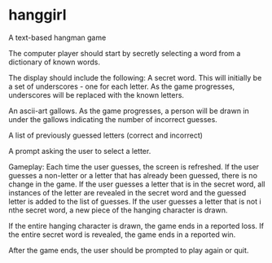 # hanggirl
A text-based hangman game

The computer player should start by secretly selecting a word from a dictionary of known words. 

The display should include the following:
A secret word. This will initially be a set of underscores - one for each letter. As the game progresses, underscores will be replaced with the known letters.

An ascii-art gallows. As the game progresses, a person will be drawn in under the gallows indicating the number of incorrect guesses.

A list of previously guessed letters (correct and incorrect)

A prompt asking the user to select a letter.

Gameplay:
Each time the user guesses, the screen is refreshed.
If the user guesses a non-letter or a letter that has already been guessed, there is no change in the game.
If the user guesses a letter that is in the secret word, all instances of the letter are revealed in the secret word and the guessed letter is added to the list of guesses.
If the user guesses a letter that is not i nthe secret word, a new piece of the hanging character is drawn.

If the entire hanging character is drawn, the game ends in a reported loss.
If the entire secret word is revealed, the game ends in a reported win.

After the game ends, the user should be prompted to play again or quit.
